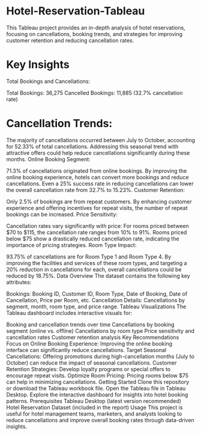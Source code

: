 # Hotel-Reservation-Tableau

This Tableau project provides an in-depth analysis of hotel reservations, focusing on cancellations, booking trends, and strategies for improving customer retention and reducing cancellation rates.

# Key Insights
Total Bookings and Cancellations:

Total Bookings: 36,275
Cancelled Bookings: 11,885 (32.7% cancellation rate)

# Cancellation Trends:

The majority of cancellations occurred between July to October, accounting for 52.33% of total cancellations. Addressing this seasonal trend with attractive offers could help reduce cancellations significantly during these months.
Online Booking Segment:

71.3% of cancellations originated from online bookings. By improving the online booking experience, hotels can convert more bookings and reduce cancellations. Even a 25% success rate in reducing cancellations can lower the overall cancellation rate from 32.7% to 15.23%.
Customer Retention:

Only 2.5% of bookings are from repeat customers. By enhancing customer experience and offering incentives for repeat visits, the number of repeat bookings can be increased.
Price Sensitivity:

Cancellation rates vary significantly with price: For rooms priced between $70 to $115, the cancellation rate ranges from 10% to 91%. Rooms priced below $75 show a drastically reduced cancellation rate, indicating the importance of pricing strategies.
Room Type Impact:

93.75% of cancellations are for Room Type 1 and Room Type 4. By improving the facilities and services of these room types, and targeting a 20% reduction in cancellations for each, overall cancellations could be reduced by 18.75%.
Data Overview
The dataset contains the following key attributes:

Bookings: Booking ID, Customer ID, Room Type, Date of Booking, Date of Cancellation, Price per Room, etc.
Cancellation Details: Cancellations by segment, month, room type, and price range.
Tableau Visualizations
The Tableau dashboard includes interactive visuals for:

Booking and cancellation trends over time
Cancellations by booking segment (online vs. offline)
Cancellations by room type
Price sensitivity and cancellation rates
Customer retention analysis
Key Recommendations
Focus on Online Booking Experience: Improving the online booking interface can significantly reduce cancellations.
Target Seasonal Cancellations: Offering promotions during high-cancellation months (July to October) can reduce the impact of seasonal cancellations.
Customer Retention Strategies: Develop loyalty programs or special offers to encourage repeat visits.
Optimize Room Pricing: Pricing rooms below $75 can help in minimizing cancellations.
Getting Started
Clone this repository or download the Tableau workbook file.
Open the Tableau file in Tableau Desktop.
Explore the interactive dashboard for insights into hotel booking patterns.
Prerequisites
Tableau Desktop (latest version recommended)
Hotel Reservation Dataset (included in the report)
Usage
This project is useful for hotel management teams, marketers, and analysts looking to reduce cancellations and improve overall booking rates through data-driven insights.


